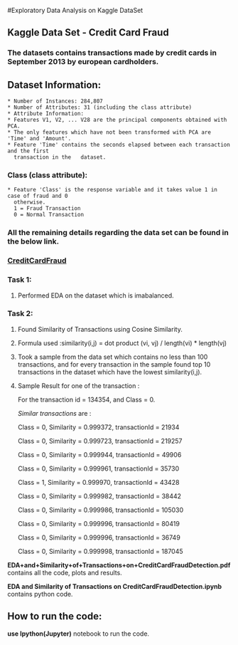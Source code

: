 
#Exploratory Data Analysis on Kaggle DataSet
  
## Kaggle Data Set - Credit Card Fraud
### The datasets contains transactions made by credit cards in September 2013 by european cardholders. 
## Dataset Information:
    * Number of Instances: 284,807
    * Number of Attributes: 31 (including the class attribute)
    * Attribute Information:
    * Features V1, V2, ... V28 are the principal components obtained with PCA.    
    * The only features which have not been transformed with PCA are 'Time' and 'Amount'.
    * Feature 'Time' contains the seconds elapsed between each transaction and the first 
      transaction in the   dataset.
### Class (class attribute):
    * Feature 'Class' is the response variable and it takes value 1 in case of fraud and 0 
      otherwise. 
      1 = Fraud Transaction
      0 = Normal Transaction
### All the remaining details regarding the data set can be found in the below link.
### [CreditCardFraud](https://www.kaggle.com/dalpozz/creditcardfraud/data)

### Task 1:
1) Performed EDA on the dataset which is imabalanced.

### Task 2:  
1) Found Similarity of Transactions using Cosine Similarity.
2) Formula used :similarity(i,j) = dot product (vi, vj) / length(vi) * length(vj)
3) Took a sample from the data set which contains no less than 100 transactions, and for every transaction in the sample found  top 10 transactions 
     in the dataset which have the lowest similarity(i,j).
     
4) Sample Result for one of the transaction :
    
    For the transaction id = 134354, and Class = 0.
    
    *Similar transactions* are :
    
   Class = 0, Similarity = 0.999372, transactionId = 21934
   
   Class = 0, Similarity = 0.999723, transactionId = 219257
   
   Class = 0, Similarity = 0.999944, transactionId = 49906
   
   Class = 0, Similarity = 0.999961, transactionId = 35730
   
   Class = 1, Similarity = 0.999970, transactionId = 43428
   
   Class = 0, Similarity = 0.999982, transactionId = 38442
   
   Class = 0, Similarity = 0.999986, transactionId = 105030
   
   Class = 0, Similarity = 0.999996, transactionId = 80419
   
   Class = 0, Similarity = 0.999996, transactionId = 36749
   
   Class = 0, Similarity = 0.999998, transactionId = 187045     


 **EDA+and+Similarity+of+Transactions+on+CreditCardFraudDetection.pdf** contains all the code, plots and results.
 
 **EDA and Similarity of Transactions on CreditCardFraudDetection.ipynb** contains python code.
 
 ## How to run the code:
  **use Ipython(Jupyter)** notebook to run the code.



